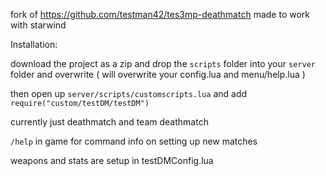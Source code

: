 
fork of https://github.com/testman42/tes3mp-deathmatch made to work with starwind

Installation: 

download the project as a zip and drop the `scripts` folder into your `server` folder and overwrite ( will overwrite your config.lua and menu/help.lua )

then open up `server/scripts/customscripts.lua` and add `require("custom/testDM/testDM")`

currently just deathmatch and team deathmatch

`/help` in game for command info on setting up new matches

weapons and stats are setup in testDMConfig.lua
